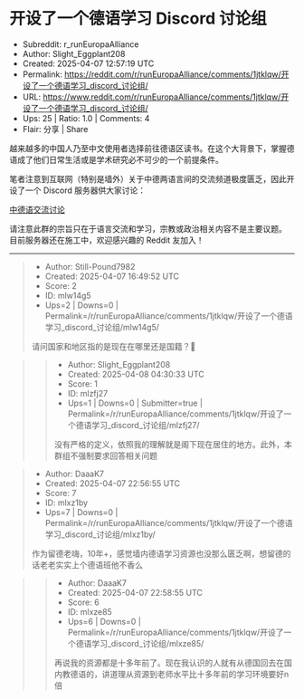 # 开设了一个德语学习 Discord 讨论组

- Subreddit: r_runEuropaAlliance
- Author: Slight_Eggplant208
- Created: 2025-04-07 12:57:19 UTC
- Permalink: https://reddit.com/r/runEuropaAlliance/comments/1jtklqw/开设了一个德语学习_discord_讨论组/
- URL: https://www.reddit.com/r/runEuropaAlliance/comments/1jtklqw/开设了一个德语学习_discord_讨论组/
- Ups: 25 | Ratio: 1.0 | Comments: 4
- Flair: 分享 | Share


越来越多的中国人乃至中文使用者选择前往德语区读书。在这个大背景下，掌握德语成了他们日常生活或是学术研究必不可少的一个前提条件。

笔者注意到互联网（特别是墙外）关于中德两语言间的交流频道极度匮乏，因此开设了一个
Discord 服务器供大家讨论：

[中德语交流讨论](https://discord.gg/tUh9TkPpxN)

请注意此群的宗旨只在于语言交流和学习，宗教或政治相关内容不是主要议题。
目前服务器还在施工中，欢迎感兴趣的 Reddit 友加入！


---

> - Author: Still-Pound7982
> - Created: 2025-04-07 16:49:52 UTC
> - Score: 2
> - ID: mlw14g5
> - Ups=2 | Downs=0 | Permalink=/r/runEuropaAlliance/comments/1jtklqw/开设了一个德语学习_discord_讨论组/mlw14g5/
>
> 请问国家和地区指的是现在在哪里还是国籍？🤔

>> - Author: Slight_Eggplant208
>> - Created: 2025-04-08 04:30:33 UTC
>> - Score: 1
>> - ID: mlzfj27
>> - Ups=1 | Downs=0 | Submitter=true | Permalink=/r/runEuropaAlliance/comments/1jtklqw/开设了一个德语学习_discord_讨论组/mlzfj27/
>>
>> 没有严格的定义，依照我的理解就是阁下现在居住的地方。此外，本群组不强制要求回答相关问题

> - Author: DaaaK7
> - Created: 2025-04-07 22:56:55 UTC
> - Score: 7
> - ID: mlxz1by
> - Ups=7 | Downs=0 | Permalink=/r/runEuropaAlliance/comments/1jtklqw/开设了一个德语学习_discord_讨论组/mlxz1by/
>
> 作为留德老嗨，10年+，感觉墙内德语学习资源也没那么匮乏啊，想留德的话老老实实上个德语班他不香么

>> - Author: DaaaK7
>> - Created: 2025-04-07 22:58:55 UTC
>> - Score: 6
>> - ID: mlxze85
>> - Ups=6 | Downs=0 | Permalink=/r/runEuropaAlliance/comments/1jtklqw/开设了一个德语学习_discord_讨论组/mlxze85/
>>
>> 再说我的资源都是十多年前了。现在我认识的人就有从德国回去在国内教德语的，讲道理从资源到老师水平比十多年前的学习环境要好n倍
